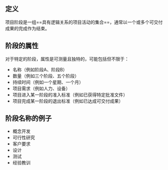 ## 定义
项目阶段是一组==具有逻辑关系的项目活动的集合==，通常以一个或多个可交付成果的完成作为结束。

## 阶段的属性
对于特定的阶段，属性是可测量且独特的，可能包括但不限于：
+ 名称（例如阶段A、阶段B）
+ 数量（例如三个阶段、五个阶段）
+ 持续时间（例如一个星期、一个月）
+ 项目需求（例如人力、设备）
+ 项目进入某一阶段的准入标准（例如已获得特定批准文件）
+ 项目完成某一阶段的退出标准（例如已达成可交付成果）

## 阶段名称的例子
+ 概念开发
+ 可行性研究
+ 客户要求
+ 设计
+ 测试
+ 经验教训